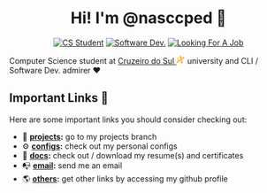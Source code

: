 <h1 align="center">Hi! I'm @nasccped 👋</h1>

<!-- showing badges -->
<div align="center">

[![CS Student][cs-student]](#)
[![Software Dev.][software-dev]](#)
[![Looking For A Job][looking-for-a-job]](#)

</div>

Computer Science student at
[Cruzeiro do Sul <img src="./assets/logo-cruzeiro_do_sul.png"
style="height:1rem"
alt="Cruzeiro do Sul logo">][cruzeiro-do-sul-website] university and
CLI / Software Dev. admirer ❤️

Important Links 🔗
-----------------

Here are some important links you should consider checking out:

- 💎 **[projects][projects-branch]:** go to my projects branch
- ⚙️ **[configs][configs-branch]:** check out my personal configs
- 📄 **[docs][docs-branch]:** check out / download my resume(s) and certificates
- 📭 **[email][send-me-email]:** send me an email
- 🌎 **[others][my-profile]:** get other links by accessing my github
  profile

<!-- badges area -->
[cs-student]: https://img.shields.io/badge/cs_student-F28A17?style=for-the-badge
[software-dev]: https://img.shields.io/badge/software%20dev.-C24444?style=for-the-badge
[looking-for-a-job]: https://img.shields.io/badge/looking_for_a_job-3E73AF?style=for-the-badge

<!-- resource links -->
[cruzeiro-do-sul-website]: https://www.cruzeirodosul.edu.br/

[projects-branch]: https://github.com/nasccped/nasccped/tree/projects/README.md
[configs-branch]: https://github.com/nasccped/nasccped/tree/configs/README.md
[docs-branch]: https://github.com/nasccped/nasccped/tree/docs/README.md
[send-me-email]: mailto:pdbt.contact@gmail.com?subject=Put%20the%20Message%20title%20here%20%E2%9C%8D%EF%B8%8F&body=Don't%20forget%20to%20add...%20well...%20the%20message%20%F0%9F%98%85
[my-profile]: https://github.com/nasccped
